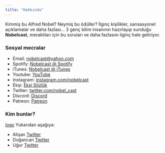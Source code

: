 ```yaml
---
title: "Hakkında"
---
```

Kimmiş bu Alfred Nobel? Neymiş bu ödüller? İlginç kişilikler, sansasyonel açıklamalar ve daha fazlası… 3 genç bilim insanının hazırlayıp sunduğu **Nobelcast**, meraklıları için bu soruları ve daha fazlasını ilginç hale getiriyor.

### Sosyal mecralar
- Email: nobelcast@yahoo.com
- Spotify: [Nobelcast @ Spotify](https://open.spotify.com/show/5IVX8RqKsMOAGzzh7Ce4bH)
- iTunes: [Nobelcast @ iTunes](https://podcasts.apple.com/tr/podcast/nobelcast/id1454929073)
- Youtube: [YouTube ](https://www.youtube.com/channel/UC0u8IDxI3OpIQtK-t2TuoVQ)
- Instagram: [instagram.com/nobelcast](https://instagram.com/nobelcast)
- Ekşi: [Ekşi Sözlük](https://eksisozluk.com/nobelcast--5948135)
- Twitter: [twitter.com/nobel_cast](https://twitter.com/nobel_cast)
- Discord: [Discord](https://discord.gg/aYgaZUkQ)
- Patreon: [Patreon](https://patreon.com/nobelcast)

### Kim bunlar?
[logo](images/nobelcast.jpg)
Yukarıdan aşağıya:
- Alişan [Twitter](https://twitter.com/alisankayabolen)
- Doğancan [Twitter](https://twitter.com/dogancan)
- Uğur [Twitter](https://twitter.com/occludens)